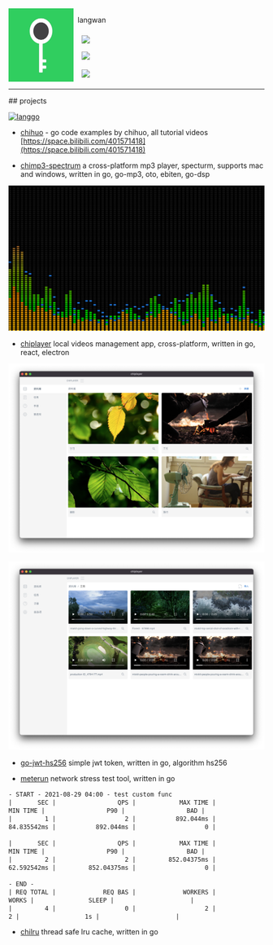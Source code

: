 <div style="display:flex;flex-direction:row;justify-content:flex-start">
    <img src="./icon.jpg" width="128px" style="margin-right:8px" >
    <div style="display:flex;flex-direction:column;justify-content:flex-start;">
        <p>langwan</p>
        <img style="padding:8px" src="https://img.shields.io/badge/email-langwanluo%40126.com-brightgreen?logo=Mail.Ru">
         <a style="padding:8px" href="https://space.bilibili.com/401571418">
            <img src="https://img.shields.io/badge/bilibili-401571418-brightgreen?logo=Bilibili">
        </a>
        <img style="padding:8px" src="https://img.shields.io/badge/weixin-shyuanfangbj-brightgreen?logo=wechat">
    </div>
</div>

<hr />
## projects

[![langgo](https://github.com/langwan/langgo/blob/main/logo.png)](https://github.com/langwan/langgo)

* [chihuo](https://github.com/langwan/chihuo) - go code examples by chihuo, all tutorial videos [https://space.bilibili.com/401571418](https://space.bilibili.com/401571418)

* [chimp3-spectrum](https://github.com/langwan/chimp3-spectrum) a cross-platform mp3 player, specturm, supports mac and windows, written in go, go-mp3, oto, ebiten, go-dsp

![](https://github.com/langwan/chimp3-spectrum/blob/main/images/a.png)

* [chiplayer](https://github.com/langwan/chiplayer) local videos management app, cross-platform, written in go, react, electron

![](https://github.com/langwan/chiplayer/blob/main/resources/img1.png)

![](https://github.com/langwan/chiplayer/blob/main/resources/img2.png)

* [go-jwt-hs256](https://github.com/langwan/go-jwt-hs256) simple jwt token, written in go, algorithm hs256

* [meterun](https://github.com/langwan/meterun) network stress test tool, written in go

```
- START - 2021-08-29 04:00 - test custom func
|       SEC |                 QPS |            MAX TIME |            MIN TIME |                 P90 |                 BAD |
|         1 |                   2 |           892.044ms |         84.835542ms |           892.044ms |                   0 |

|       SEC |                 QPS |            MAX TIME |            MIN TIME |                 P90 |                 BAD |
|         2 |                   2 |         852.04375ms |         62.592542ms |         852.04375ms |                   0 |

- END -
| REQ TOTAL |             REQ BAS |             WORKERS |               WORKS |               SLEEP |                     |
|         4 |                   0 |                   2 |                   2 |                  1s |                     |
```

* [chilru](https://github.com/langwan/chilru) thread safe lru cache, written in go




